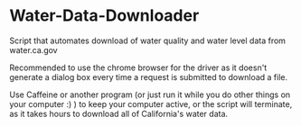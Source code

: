 # Water-Data-Downloader
Script that automates download of water quality and water level data from water.ca.gov

Recommended to use the chrome browser for the driver as it doesn't generate a dialog box every time a request is submitted to download a file.

Use Caffeine or another program (or just run it while you do other things on your computer :) ) to keep your computer active, or the script will terminate, as it takes hours to download all of California's water data.
